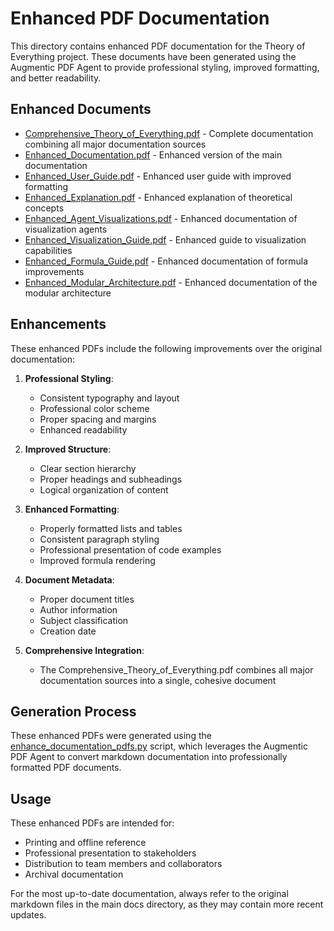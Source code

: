 # Enhanced PDF Documentation

This directory contains enhanced PDF documentation for the Theory of Everything project. These documents have been generated using the Augmentic PDF Agent to provide professional styling, improved formatting, and better readability.

## Enhanced Documents

- [Comprehensive_Theory_of_Everything.pdf](Comprehensive_Theory_of_Everything.pdf) - Complete documentation combining all major documentation sources
- [Enhanced_Documentation.pdf](Enhanced_Documentation.pdf) - Enhanced version of the main documentation
- [Enhanced_User_Guide.pdf](Enhanced_User_Guide.pdf) - Enhanced user guide with improved formatting
- [Enhanced_Explanation.pdf](Enhanced_Explanation.pdf) - Enhanced explanation of theoretical concepts
- [Enhanced_Agent_Visualizations.pdf](Enhanced_Agent_Visualizations.pdf) - Enhanced documentation of visualization agents
- [Enhanced_Visualization_Guide.pdf](Enhanced_Visualization_Guide.pdf) - Enhanced guide to visualization capabilities
- [Enhanced_Formula_Guide.pdf](Enhanced_Formula_Guide.pdf) - Enhanced documentation of formula improvements
- [Enhanced_Modular_Architecture.pdf](Enhanced_Modular_Architecture.pdf) - Enhanced documentation of the modular architecture

## Enhancements

These enhanced PDFs include the following improvements over the original documentation:

1. **Professional Styling**:
   - Consistent typography and layout
   - Professional color scheme
   - Proper spacing and margins
   - Enhanced readability

2. **Improved Structure**:
   - Clear section hierarchy
   - Proper headings and subheadings
   - Logical organization of content

3. **Enhanced Formatting**:
   - Properly formatted lists and tables
   - Consistent paragraph styling
   - Professional presentation of code examples
   - Improved formula rendering

4. **Document Metadata**:
   - Proper document titles
   - Author information
   - Subject classification
   - Creation date

5. **Comprehensive Integration**:
   - The Comprehensive_Theory_of_Everything.pdf combines all major documentation sources into a single, cohesive document

## Generation Process

These enhanced PDFs were generated using the [enhance_documentation_pdfs.py](/theoryofeverything/enhance_documentation_pdfs.py) script, which leverages the Augmentic PDF Agent to convert markdown documentation into professionally formatted PDF documents.

## Usage

These enhanced PDFs are intended for:

- Printing and offline reference
- Professional presentation to stakeholders
- Distribution to team members and collaborators
- Archival documentation

For the most up-to-date documentation, always refer to the original markdown files in the main docs directory, as they may contain more recent updates.
